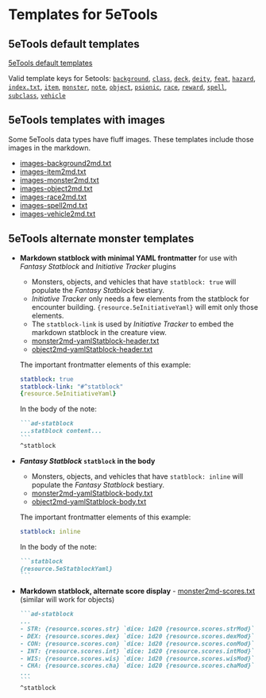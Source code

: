 # Templates for 5eTools

## 5eTools default templates

[5eTools default templates](https://github.com/ebullient/ttrpg-convert-cli/blob/main/src/main/resources/templates/tools5e/)

Valid template keys for 5etools:
[`background`](https://github.com/ebullient/ttrpg-convert-cli/blob/main/src/main/resources/templates/tools5e/background2md.txt),
[`class`](https://github.com/ebullient/ttrpg-convert-cli/blob/main/src/main/resources/templates/tools5e/class2md.txt),
[`deck`](https://github.com/ebullient/ttrpg-convert-cli/blob/main/src/main/resources/templates/tools5e/deck2md.txt),
[`deity`](https://github.com/ebullient/ttrpg-convert-cli/blob/main/src/main/resources/templates/tools5e/deity2md.txt),
[`feat`](https://github.com/ebullient/ttrpg-convert-cli/blob/main/src/main/resources/templates/tools5e/feat2md.txt),
[`hazard`](https://github.com/ebullient/ttrpg-convert-cli/blob/main/src/main/resources/templates/tools5e/hazard2md.txt),
[`index.txt`](https://github.com/ebullient/ttrpg-convert-cli/blob/main/src/main/resources/templates/tools5e/index.txt),
[`item`](https://github.com/ebullient/ttrpg-convert-cli/blob/main/src/main/resources/templates/tools5e/item2md.txt),
[`monster`](https://github.com/ebullient/ttrpg-convert-cli/blob/main/src/main/resources/templates/tools5e/monster2md.txt),
[`note`](https://github.com/ebullient/ttrpg-convert-cli/blob/main/src/main/resources/templates/tools5e/note2md.txt),
[`object`](https://github.com/ebullient/ttrpg-convert-cli/blob/main/src/main/resources/templates/tools5e/object2md.txt),
[`psionic`](https://github.com/ebullient/ttrpg-convert-cli/blob/main/src/main/resources/templates/tools5e/psionic2md.txt),
[`race`](https://github.com/ebullient/ttrpg-convert-cli/blob/main/src/main/resources/templates/tools5e/race2md.txt),
[`reward`](https://github.com/ebullient/ttrpg-convert-cli/blob/main/src/main/resources/templates/tools5e/reward2md.txt),
[`spell`](https://github.com/ebullient/ttrpg-convert-cli/blob/main/src/main/resources/templates/tools5e/spell2md.txt),
[`subclass`](https://github.com/ebullient/ttrpg-convert-cli/blob/main/src/main/resources/templates/tools5e/subclass2md.txt),
[`vehicle`](https://github.com/ebullient/ttrpg-convert-cli/blob/main/src/main/resources/templates/tools5e/vehicle2md.txt)

## 5eTools templates with images

Some 5eTools data types have fluff images.  These templates include those images in the markdown.

- [images-background2md.txt](images-background2md.txt)
- [images-item2md.txt](images-item2md.txt)
- [images-monster2md.txt](images-monster2md.txt)
- [images-object2md.txt](images-object2md.txt)
- [images-race2md.txt](images-race2md.txt)
- [images-spell2md.txt](images-spell2md.txt)
- [images-vehicle2md.txt](images-vehicle2md.txt)

## 5eTools alternate monster templates

- **Markdown statblock with minimal YAML frontmatter** for use with *Fantasy Statblock* and *Initiative Tracker* plugins
    - Monsters, objects, and vehicles that have `statblock: true` will populate the *Fantasy Statblock* bestiary.
    - *Initiative Tracker* only needs a few elements from the statblock for encounter building. `{resource.5eInitiativeYaml}` will emit only those elements.
    - The `statblock-link` is used by *Initiative Tracker* to embed the markdown statblock in the creature view.
    - [monster2md-yamlStatblock-header.txt](monster2md-yamlStatblock-header.txt)
    - [object2md-yamlStatblock-header.txt](object2md-yamlStatblock-header.txt)

    The important frontmatter elements of this example:

    ```yaml
    statblock: true
    statblock-link: "#^statblock"
    {resource.5eInitiativeYaml}
    ```

    In the body of the note:

    ````markdown
    ```ad-statblock
    ...statblock content...
    ```
    ^statblock
    ````

- ***Fantasy Statblock* `statblock` in the body**
    - Monsters, objects, and vehicles that have `statblock: inline` will populate the *Fantasy Statblock* bestiary.
    - [monster2md-yamlStatblock-body.txt](monster2md-yamlStatblock-body.txt)
    - [object2md-yamlStatblock-body.txt](object2md-yamlStatblock-body.txt)

    The important frontmatter elements of this example:

    ```yaml
    statblock: inline
    ```

    In the body of the note:

    ````markdown
    ```statblock
    {resource.5eStatblockYaml}
    ```
    ````

- **Markdown statblock, alternate score display** - [monster2md-scores.txt](monster2md-scores.txt) (similar will work for objects)

    ````markdown
    ```ad-statblock
    ...
    - STR: {resource.scores.str} `dice: 1d20 {resource.scores.strMod}`
    - DEX: {resource.scores.dex} `dice: 1d20 {resource.scores.dexMod}`
    - CON: {resource.scores.con} `dice: 1d20 {resource.scores.conMod}`
    - INT: {resource.scores.int} `dice: 1d20 {resource.scores.intMod}`
    - WIS: {resource.scores.wis} `dice: 1d20 {resource.scores.wisMod}`
    - CHA: {resource.scores.cha} `dice: 1d20 {resource.scores.chaMod}`
    ...
    ```
    ^statblock
    ````
